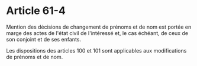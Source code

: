 # Article 61-4

Mention des décisions de changement de prénoms et de nom est portée en marge des actes de l'état civil de l'intéressé et, le cas échéant, de ceux de son conjoint et de ses enfants.

Les dispositions des articles 100 et 101 sont applicables aux modifications de prénoms et de nom.
